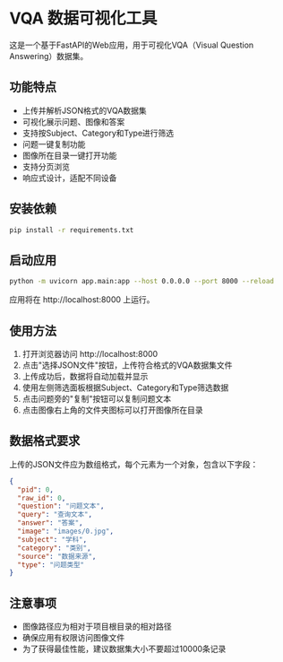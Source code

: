 # VQA 数据可视化工具

这是一个基于FastAPI的Web应用，用于可视化VQA（Visual Question Answering）数据集。

## 功能特点

- 上传并解析JSON格式的VQA数据集
- 可视化展示问题、图像和答案
- 支持按Subject、Category和Type进行筛选
- 问题一键复制功能
- 图像所在目录一键打开功能
- 支持分页浏览
- 响应式设计，适配不同设备

## 安装依赖

```bash
pip install -r requirements.txt
```

## 启动应用

```bash
python -m uvicorn app.main:app --host 0.0.0.0 --port 8000 --reload
```

应用将在 http://localhost:8000 上运行。

## 使用方法

1. 打开浏览器访问 http://localhost:8000
2. 点击"选择JSON文件"按钮，上传符合格式的VQA数据集文件
3. 上传成功后，数据将自动加载并显示
4. 使用左侧筛选面板根据Subject、Category和Type筛选数据
5. 点击问题旁的"复制"按钮可以复制问题文本
6. 点击图像右上角的文件夹图标可以打开图像所在目录

## 数据格式要求

上传的JSON文件应为数组格式，每个元素为一个对象，包含以下字段：

```json
{
  "pid": 0,
  "raw_id": 0,
  "question": "问题文本",
  "query": "查询文本",
  "answer": "答案",
  "image": "images/0.jpg",
  "subject": "学科",
  "category": "类别",
  "source": "数据来源",
  "type": "问题类型"
}
```

## 注意事项

- 图像路径应为相对于项目根目录的相对路径
- 确保应用有权限访问图像文件
- 为了获得最佳性能，建议数据集大小不要超过10000条记录 